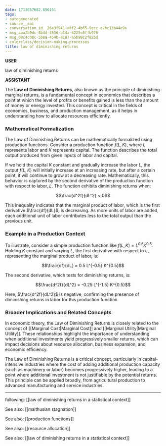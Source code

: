 ```yaml
---
date: 1713657682.856161
tags:
- autogenerated
- source__oai
- conversation_id__26a3f941-a0f2-4b65-9ecc-c2bc13b44e9a
- msg_aaa2b9dc-8b4d-4556-b14a-4225c6ffb976
- msg_08c4c08c-5b8a-454b-8187-a5b98c2f82bd
- colorclass/decision-making-processes
title: law of diminishing returns
---
```


**USER**

law of diminishing returns


**ASSISTANT**

The **Law of Diminishing Returns**, also known as the principle of diminishing marginal returns, is a fundamental concept in economics that describes a point at which the level of profits or benefits gained is less than the amount of money or energy invested. This concept is critical in the fields of economics, business, and production management, as it helps in understanding how to allocate resources efficiently.

### Mathematical Formalization

The Law of Diminishing Returns can be mathematically formalized using production functions. Consider a production function $f(L, K)$, where $L$ represents labor and $K$ represents capital. The function describes the total output produced from given inputs of labor and capital.

If we hold the capital $K$ constant and gradually increase the labor $L$, the output $f(L, K)$ will initially increase at an increasing rate, but after a certain point, it will continue to grow at a decreasing rate. Mathematically, this behavior is captured by the second derivative of the production function with respect to labor, $L$. The function exhibits diminishing returns when:

$$\frac{d^2f}{dL^2} < 0$$

This inequality indicates that the marginal product of labor, which is the first derivative $\frac{df}{dL}$, is decreasing. As more units of labor are added, each additional unit of labor contributes less to the total output than the previous unit.

### Example in a Production Context

To illustrate, consider a simple production function like $f(L, K) = L^{0.5} K^{0.5}$. Holding $K$ constant and varying $L$, the first derivative with respect to $L$, representing the marginal product of labor, is:

$$\frac{df}{dL} = 0.5 L^{-0.5} K^{0.5}$$

The second derivative, which tests for diminishing returns, is:

$$\frac{d^2f}{dL^2} = -0.25 L^{-1.5} K^{0.5}$$

Here, $\frac{d^2f}{dL^2}$ is negative, confirming the presence of diminishing returns in labor for this production function.

### Broader Implications and Related Concepts

In economic theory, the Law of Diminishing Returns is closely related to the concept of [[Marginal Cost|Marginal Cost]] and [[Marginal Utility|Marginal Utility]]. These relationships highlight the importance of understanding when additional investments yield progressively smaller returns, which can impact decisions about resource allocation, business expansion, and economic efficiency.

The Law of Diminishing Returns is a critical concept, particularly in capital-intensive industries where the cost of adding additional production capacity (such as machinery or labor) becomes progressively higher, leading to a point where additional investment is not justifiable by the potential returns. This principle can be applied broadly, from agricultural production to advanced manufacturing and service industries.


---


following: [[law of diminishing returns in a statistical context]]

See also: [[malthusian stagnation]]


See also: [[production functions]]


See also: [[resource allocation]]


See also: [[law of diminishing returns in a statistical context]]